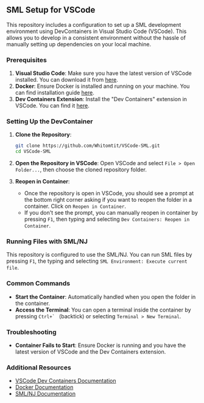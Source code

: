 ## SML Setup for VSCode

This repository includes a configuration to set up a SML development environment using DevContainers in Visual Studio Code (VSCode). This allows you to develop in a consistent environment without the hassle of manually setting up dependencies on your local machine.

### Prerequisites

1. **Visual Studio Code**: Make sure you have the latest version of VSCode installed. You can download it from [here](https://code.visualstudio.com/).
2. **Docker**: Ensure Docker is installed and running on your machine. You can find installation guide [here](https://docs.google.com/document/d/1JsjRnOC4oHi4SPF6R9xOravEu7tHIAw_mMqFgjRo_4E/edit).
3. **Dev Containers Extension**: Install the "Dev Containers" extension in VSCode. You can find it [here](https://marketplace.visualstudio.com/items?itemName=ms-vscode-remote.remote-containers).

### Setting Up the DevContainer

1. **Clone the Repository**:
    ```bash
    git clone https://github.com/Whitomtit/VSCode-SML.git
    cd VSCode-SML
    ```

2. **Open the Repository in VSCode**:
    Open VSCode and select `File > Open Folder...`, then choose the cloned repository folder.

3. **Reopen in Container**:
    - Once the repository is open in VSCode, you should see a prompt at the bottom right corner asking if you want to reopen the folder in a container. Click on `Reopen in Container`.
    - If you don't see the prompt, you can manually reopen in container by pressing `F1`, then typing and selecting `Dev Containers: Reopen in Container`.


### Running Files with SML/NJ

This repository is configured to use the SML/NJ. You can run SML files by pressing `F1`, the typing and selecting `SML Environment: Execute current file`.

### Common Commands

- **Start the Container**: Automatically handled when you open the folder in the container.
- **Access the Terminal**: You can open a terminal inside the container by pressing ``Ctrl+` `` (backtick) or selecting `Terminal > New Terminal`.

### Troubleshooting

- **Container Fails to Start**: Ensure Docker is running and you have the latest version of VSCode and the Dev Containers extension.

### Additional Resources

- [VSCode Dev Containers Documentation](https://code.visualstudio.com/docs/remote/containers)
- [Docker Documentation](https://docs.docker.com/)
- [SML/NJ Documentation](https://smlfamily.github.io/)